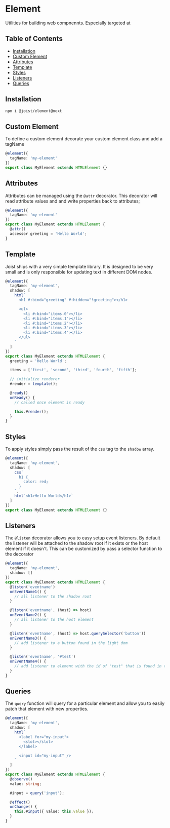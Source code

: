 # Element

Utilities for building web compnennts. Especially targeted at

## Table of Contents

- [Installation](#installation)
- [Custom Element](#custom-element)
- [Attributes](#attributes)
- [Template](#template)
- [Styles](#styles)
- [Listeners](#listeners)
- [Queries](#queries)

## Installation

```BASH
npm i @joist/element@next
```

## Custom Element

To define a custom element decorate your custom element class and add a tagName

```ts
@element({
  tagName: 'my-element'
})
export class MyElement extends HTMLElement {}
```

## Attributes

Attributes can be managed using the `@attr` decorator. This decorator will read attribute values and and write properties back to attributes;

```ts
@element({
  tagName: 'my-element'
})
export class MyElement extends HTMLElement {
  @attr()
  accessor greeting = 'Hello World';
}
```

## Template

Joist ships with a very simple template library. It is designed to be very small and is only responsible for updating text in different DOM nodes.

```ts
@element({
  tagName: 'my-element',
  shadow: [
    html`
      <h1 #:bind="greeting" #:hidden="!greeting"></h1>

      <ul>
        <li #:bind="items.0"></li>
        <li #:bind="items.1"></li>
        <li #:bind="items.2"></li>
        <li #:bind="items.3"></li>
        <li #:bind="items.4"></li>
      </ul>
    `
  ]
})
export class MyElement extends HTMLElement {
  greeting = 'Hello World';

  items = ['first', 'second', 'third', 'fourth', 'fifth'];

  // initialize renderer
  #render = template();

  @ready()
  onReady() {
    // called once element is ready

    this.#render();
  }
}
```

## Styles

To apply styles simply pass the result of the `css` tag to the `shadow` array.

```ts
@element({
  tagName: 'my-element',
  shadow: [
    css`
      h1 {
        color: red;
      }
    `,
    html`<h1>Hello World</h1>`
  ]
})
export class MyElement extends HTMLElement {}
```

## Listeners

The `@listen` decorator allows you to easy setup event listeners. By default the listener will be attached to the shadow root if it exists or the host element if it doesn't. This can be customized by pass a selector function to the decorator

```ts
@element({
  tagName: 'my-element',
  shadow: []
})
export class MyElement extends HTMLElement {
  @listen('eventname')
  onEventName1() {
    // all listener to the shadow root
  }

  @listen('eventname', (host) => host)
  onEventName2() {
    // all listener to the host element
  }

  @listen('eventname', (host) => host.querySelector('button'))
  onEventName3() {
    // add listener to a button found in the light dom
  }

  @listen('eventname', '#test')
  onEventName4() {
    // add listener to element with the id of "test" that is found in the shadow dom
  }
}
```

## Queries

The `query` function will query for a particular element and allow you to easily patch that element with new properties.

```ts
@element({
  tagName: 'my-element',
  shadow: [
    html`
      <label for="my-input">
        <slot></slot>
      </label>

      <input id="my-input" />
    `
  ]
})
export class MyElement extends HTMLElement {
  @observe()
  value: string;

  #input = query('input');

  @effect()
  onChange() {
    this.#input({ value: this.value });
  }
}
```
